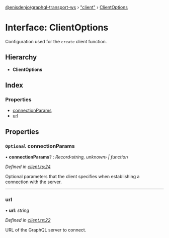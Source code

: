 [@enisdenjo/graphql-transport-ws](../README.md) › ["client"](../modules/_client_.md) › [ClientOptions](_client_.clientoptions.md)

# Interface: ClientOptions

Configuration used for the `create` client function.

## Hierarchy

* **ClientOptions**

## Index

### Properties

* [connectionParams](_client_.clientoptions.md#optional-connectionparams)
* [url](_client_.clientoptions.md#url)

## Properties

### `Optional` connectionParams

• **connectionParams**? : *Record‹string, unknown› | function*

*Defined in [client.ts:24](https://github.com/enisdenjo/graphql-transport-ws/blob/9a98ec4/src/client.ts#L24)*

Optional parameters that the client specifies when establishing a connection with the server.

___

###  url

• **url**: *string*

*Defined in [client.ts:22](https://github.com/enisdenjo/graphql-transport-ws/blob/9a98ec4/src/client.ts#L22)*

URL of the GraphQL server to connect.
